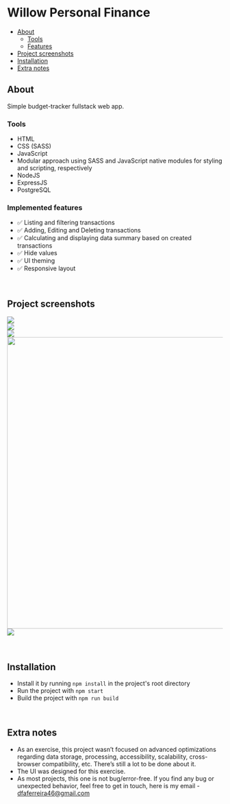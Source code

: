 # Willow Personal Finance

* [About](#about)
  * [Tools](#tools)
  * [Features](#implemented-features)
* [Project screenshots](#project-screenshots)
* [Installation](#installation)
* [Extra notes](#extra-notes)


## About

Simple budget-tracker fullstack web app.

### Tools

- HTML
- CSS (SASS)
- JavaScript
- Modular approach using SASS and JavaScript native modules for styling and scripting, respectively
- NodeJS
- ExpressJS
- PostgreSQL

### Implemented features

- ✅ Listing and filtering transactions
- ✅ Adding, Editing and Deleting transactions
- ✅ Calculating and displaying data summary based on created transactions
- ✅ Hide values
- ✅ UI theming
- ✅ Responsive layout

<br>

## Project screenshots

<img src=".github/project-screenshot-1.png"><br>
<img src=".github/project-screenshot-2.png"><br>
<img src=".github/project-screenshot-3.png"><br>
<img width=680 src=".github/add-new-transaction.gif">
<br>
<img src=".github/project-screenshot-4.png"><br>

<br>

## Installation

- Install it by running `npm install` in the project's root directory
- Run the project with `npm start`
- Build the project with `npm run build`

<br>

## Extra notes

- As an exercise, this project wasn’t focused on advanced optimizations regarding data storage, processing, accessibility, scalability, cross-browser compatibility, etc. There’s still a lot to be done about it.
- The UI was designed for this exercise.
- As most projects, this one is not bug/error-free. If you find any bug or unexpected behavior, feel free to get in touch, here is my email - dfaferreira46@gmail.com

